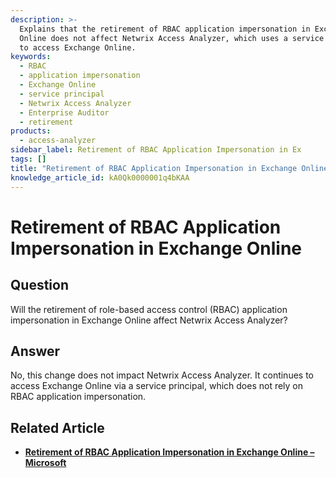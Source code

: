 ```yaml
---
description: >-
  Explains that the retirement of RBAC application impersonation in Exchange
  Online does not affect Netwrix Access Analyzer, which uses a service principal
  to access Exchange Online.
keywords:
  - RBAC
  - application impersonation
  - Exchange Online
  - service principal
  - Netwrix Access Analyzer
  - Enterprise Auditor
  - retirement
products:
  - access-analyzer
sidebar_label: Retirement of RBAC Application Impersonation in Ex
tags: []
title: "Retirement of RBAC Application Impersonation in Exchange Online"
knowledge_article_id: kA0Qk0000001q4bKAA
---
```


# Retirement of RBAC Application Impersonation in Exchange Online

## Question

Will the retirement of role-based access control (RBAC) application impersonation in Exchange Online affect Netwrix Access Analyzer?

## Answer

No, this change does not impact Netwrix Access Analyzer. It continues to access Exchange Online via a service principal, which does not rely on RBAC application impersonation.

## Related Article

- [**Retirement of RBAC Application Impersonation in Exchange Online – Microsoft**](https://techcommunity.microsoft.com/t5/exchange-team-blog/retirement-of-rbac-application-impersonation-in-exchange-online/ba-p/4062671)

